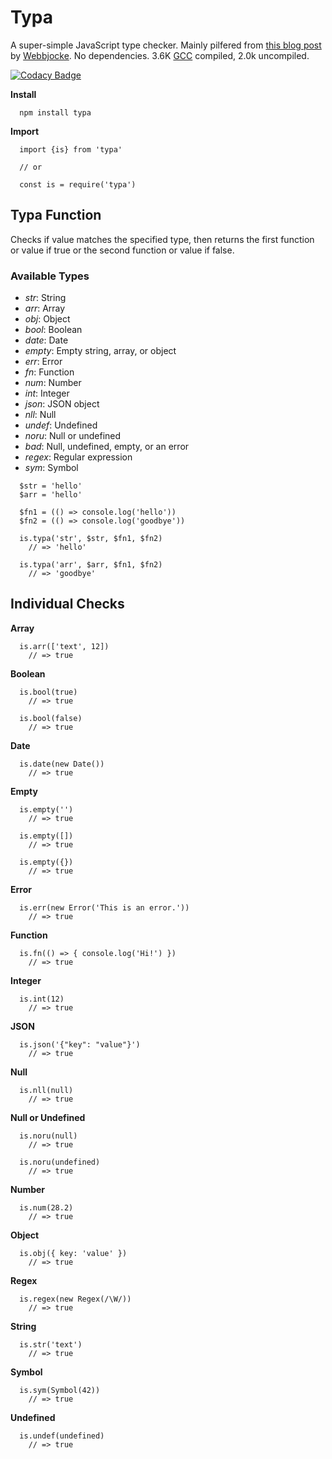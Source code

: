 Typa
====

A super-simple JavaScript type checker. Mainly pilfered from [this blog post](https://www.webbjocke.com/javascript-check-data-types/) by [Webbjocke](https://github.com/webbjocke). No dependencies. 3.6K [GCC](https://github.com/google/closure-compiler-js) compiled, 2.0k uncompiled.

[![Codacy Badge](https://api.codacy.com/project/badge/Grade/c14912365bf14b74a778862a50d72860)](https://www.codacy.com/app/Self_Agency/typa?utm_source=github.com&amp;utm_medium=referral&amp;utm_content=selfagency/typa&amp;utm_campaign=Badge_Grade)

**Install**
```
  npm install typa
```

**Import**
```
  import {is} from 'typa'

  // or

  const is = require('typa')
```

Typa Function
-------------

Checks if value matches the specified type, then returns the first function or value if true or the second function or value if false.

### Available Types
+  *str*: String
+  *arr*: Array
+  *obj*: Object
+  *bool*: Boolean
+  *date*: Date
+  *empty*: Empty string, array, or object
+  *err*: Error
+  *fn*: Function
+  *num*: Number
+  *int*: Integer
+  *json*: JSON object
+  *nll*: Null
+  *undef*: Undefined
+  *noru*: Null or undefined
+  *bad*: Null, undefined, empty, or an error
+  *regex*: Regular expression
+  *sym*: Symbol  

```
  $str = 'hello'
  $arr = 'hello'

  $fn1 = (() => console.log('hello'))
  $fn2 = (() => console.log('goodbye'))

  is.typa('str', $str, $fn1, $fn2)
    // => 'hello'

  is.typa('arr', $arr, $fn1, $fn2)
    // => 'goodbye'
```

Individual Checks
-----------------

**Array**
```
  is.arr(['text', 12])
    // => true
```

**Boolean**
```
  is.bool(true)
    // => true

  is.bool(false)
    // => true
```

**Date**
```
  is.date(new Date())
    // => true
```

**Empty**
```
  is.empty('')
    // => true

  is.empty([])
    // => true

  is.empty({})
    // => true
```

**Error**
```
  is.err(new Error('This is an error.'))
    // => true
```

**Function**
```
  is.fn(() => { console.log('Hi!') })
    // => true
```

**Integer**
```
  is.int(12)
    // => true
```

**JSON**
```
  is.json('{"key": "value"}')
    // => true
```

**Null**
```
  is.nll(null)
    // => true
```

**Null or Undefined**
```
  is.noru(null)
    // => true

  is.noru(undefined)
    // => true
```

**Number**
```
  is.num(28.2)
    // => true
```

**Object**
```
  is.obj({ key: 'value' })
    // => true
```

**Regex**
```
  is.regex(new Regex(/\W/))
    // => true
```

**String**
```
  is.str('text')
    // => true
```

**Symbol**
```
  is.sym(Symbol(42))
    // => true
```

**Undefined**
```
  is.undef(undefined)
    // => true
```
